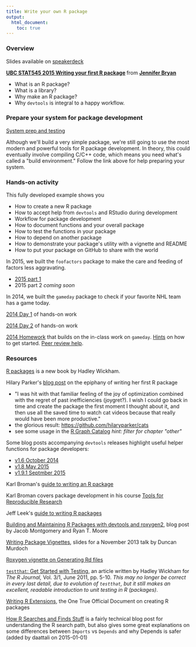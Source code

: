 ```yaml
---
title: Write your own R package
output:
  html_document:
    toc: true
---
```


### Overview

Slides available on [speakerdeck](https://speakerdeck.com/jennybc/ubc-stat545-2015-writing-your-first-r-package)

<script async class="speakerdeck-embed" data-id="2f5adff04cb5013256c03a03dde42de4" data-ratio="1.33333333333333" src="//speakerdeck.com/assets/embed.js"></script> <div style="margin-bottom:5px"> <strong> <a href="https://speakerdeck.com/jennybc/ubc-stat545-2015-writing-your-first-r-package" title="UBC STAT545 2015 Writing your first R package" target="_blank">UBC STAT545 2015 Writing your first R package</a> </strong> from <strong><a href="https://speakerdeck.com/jennybc" target="_blank">Jennifer Bryan</a></strong> </div>

  * What is an R package?
  * What is a library?
  * Why make an R package?
  * Why `devtools` is integral to a happy workflow.

### Prepare your system for package development

[System prep and testing](packages01_system-prep.html)

Although we'll build a very simple package, we're still going to use the most modern and powerful tools for R package development. In theory, this could eventually involve compiling C/C++ code, which means you need what's called a "build environment." Follow the link above for help preparing your system.

### Hands-on activity

This fully developed example shows you

  * How to create a new R package
  * How to accept help from `devtools` and RStudio during development
  * Workflow for package development
  * How to document functions and your overall package
  * How to test the functions in your package
  * How to depend on another package
  * How to demonstrate your package's utility with a vignette and README
  * How to put your package on GitHub to share with the world

In 2015, we built the `foofactors` package to make the care and feeding of factors less aggravating.

  * [2015 part 1](packages04_foofactors-package-01.html)
  * 2015 part 2 *coming soon*

In 2014, we built the `gameday` package to check if your favorite NHL team has a game today.

[2014 Day 1](packages02_activity.html) of hands-on work

[2014 Day 2](packages03_activity_part2.html) of hands-on work

[2014 Homework](hw10_package.html) that builds on the in-class work on `gameday`. [Hints](hw10_package_jenny-hints.html) on how to get started. [Peer review help](hw10_package_peer-review.html).

### Resources

[R packages](http://r-pkgs.had.co.nz) is a new book by Hadley Wickham.

Hilary Parker's [blog post](http://hilaryparker.com/2014/04/29/writing-an-r-package-from-scratch/) on the epiphany of writing her first R package

  * "I was hit with that familiar feeling of the joy of optimization combined with the regret of past inefficiencies (joygret?). I wish I could go back in time and create the package the first moment I thought about it, and then use all the saved time to watch cat videos because that really would have been more productive."
  * the glorious result: <https://github.com/hilaryparker/cats>
  * see some usage in the [R Graph Catalog](http://shiny.stat.ubc.ca/r-graph-catalog/) *hint: filter for chapter "other"*

Some blog posts accompanying `devtools` releases highlight useful helper functions for package developers:

  * [v1.6 October 2014](http://blog.rstudio.org/2014/10/02/devtools-1-6/)
  * [v1.8 May 2015](http://blog.rstudio.org/2015/05/11/devtools-1-9-0/)
  * [v1.9.1 Septmber 2015](http://blog.rstudio.org/2015/09/13/devtools-1-9-1/)

Karl Broman's [guide to writing an R package](http://kbroman.org/pkg_primer/)

Karl Broman covers package development in his course [Tools for Reproducible Research](http://kbroman.org/Tools4RR/pages/schedule.html)

Jeff Leek's [guide to writing R packages](https://github.com/jtleek/rpackages)

[Building and Maintaining R Packages with devtools and roxygen2](http://thepoliticalmethodologist.com/2014/08/14/building-and-maintaining-r-packages-with-devtools-and-roxygen2/), blog post by Jacob Montgomery and Ryan T. Moore

[Writing Package Vignettes](http://www.stats.uwo.ca/faculty/murdoch/ism2013/5Vignettes.pdf), slides for a November 2013 talk by Duncan Murdoch

[Roxygen vignette on Generating Rd files](http://cran.r-project.org/web/packages/roxygen2/vignettes/rd.html)

[`testthat`: Get Started with Testing](http://journal.r-project.org/archive/2011-1/RJournal_2011-1_Wickham.pdf), an article written by Hadley Wickham for *The R Journal,* Vol. 3/1, June 2011, pp. 5-10. *This may no longer be correct in every last detail, due to evolution of `testthat`, but it still makes an excellent, readable introduction to unit testing in R (packages)*.

[Writing R Extensions](http://cran.r-project.org/doc/manuals/r-release/R-exts.html), the One True Official Document on creating R packages

[How R Searches and Finds Stuff](http://obeautifulcode.com/R/How-R-Searches-And-Finds-Stuff/) is a fairly technical blog post for understanding the R search path, but also gives some great explanations on some differences between `Imports` vs `Depends` and why Depends is safer (added by daattali on 2015-01-01)
